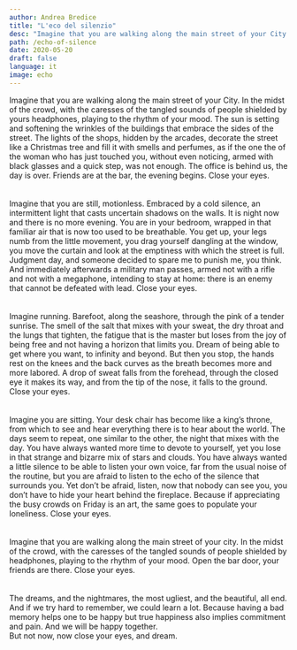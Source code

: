 ```yaml
---
author: Andrea Bredice
title: "L'eco del silenzio"
desc: "Imagine that you are walking along the main street of your City. In the midst of the crowd, with the caresses of the tangled sounds of people shielded by yours headphones, playing to the rhythm of your mood. The sun is setting and softening the wrinkles of the buildings that embrace the sides of the street."
path: /echo-of-silence
date: 2020-05-20
draft: false
language: it
image: echo
---
```


<!-- ![](../../images/echo_b.jpg) -->

Imagine that you are walking along the main street of your City. In the midst of the crowd, with the caresses of the tangled sounds of people shielded by yours headphones, playing to the rhythm of your mood. The sun is setting and softening the wrinkles of the buildings that embrace the sides of the street. The lights of the shops, hidden by the arcades, decorate the street like a Christmas tree and fill it with smells and perfumes, as if the one the of the woman who has just touched you, without even noticing, armed with black glasses and a quick step, was not enough.
The office is behind us, the day is over. Friends are at the bar, the evening begins.
Close your eyes.
<br/>
<br/>
<br/>
Imagine that you are still, motionless. Embraced by a cold silence, an intermittent light that casts uncertain shadows on the walls. It is night now and there is no more evening. You are in your bedroom, wrapped in that familiar air that is now too used to be breathable. You get up, your legs numb from the little movement, you drag yourself dangling at the window, you move the curtain and look at the emptiness with which the street is full. Judgment day, and someone decided to spare me to punish me, you think. And immediately afterwards a military man passes, armed not with a rifle and not with a megaphone, intending to stay at home: there is an enemy that cannot be defeated with lead.
Close your eyes.
<br/>
<br/>
<br/>
Imagine running. Barefoot, along the seashore, through the pink of a tender sunrise. The smell of the salt that mixes with your sweat, the dry throat and the lungs that tighten, the fatigue that is the master but loses from the joy of being free and not having a horizon that limits you. Dream of being able to get where you want, to infinity and beyond. But then you stop, the hands rest on the knees and the back curves as the breath becomes more and more labored. A drop of sweat falls from the forehead, through the closed eye it makes its way, and from the tip of the nose, it falls to the ground.
Close your eyes.
<br/>
<br/>
<br/>
Imagine you are sitting. Your desk chair has become like a king’s throne, from which to see and hear everything there is to hear about the world. The days seem to repeat, one similar to the other, the night that mixes with the day. You have always wanted more time to devote to yourself, yet you lose in that strange and bizarre mix of stars and clouds. You have always wanted a little silence to be able to listen your own voice, far from the usual noise of the routine, but you are afraid to listen to the echo of the silence that surrounds you. Yet don’t be afraid, listen, now that nobody can see you, you don’t have to hide your heart behind the fireplace. Because if appreciating the busy crowds on Friday is an art, the same goes to populate your loneliness.
Close your eyes.
<br/>
<br/>
<br/>
Imagine that you are walking along the main street of your city. In the midst of the crowd, with the caresses of the tangled sounds of people shielded by headphones, playing to the rhythm of your mood. Open the bar door, your friends are there.
Close your eyes.
<br/>
<br/>
<br/>
The dreams, and the nightmares, the most ugliest, and the beautiful, all end. And if we try hard to remember, we could learn a lot. Because having a bad memory helps one to be happy but true happiness also implies commitment and pain. And we will be happy together.
<br/>
But not now, now close your eyes, and dream.
